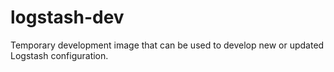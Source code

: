 # logstash-dev
Temporary development image that can be used to develop new or updated Logstash configuration.
